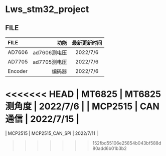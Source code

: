 # Lws_stm32_project

## FILE
|   FILE    | 功能  |  最新更新时间  |
|:-----------|--------:|:------:|
|    AD7606     | ad7606测电压      | 2022/7/6 |
|    AD7705     | ad7705测电压      | 2022/7/6 |
|    Encoder     | 编码器     | 2022/7/6 |
<<<<<<< HEAD
|    MT6825     | MT6825测角度      | 2022/7/6 |
|    MCP2515     | CAN通信    | 2022/7/15 |
=======
|    MCP2515     | MCP2515_CAN_SPI      | 2022/7/11 |
>>>>>>> 152fbd55106e25854b043bf588d80add6b01b3b2

					
					
					
					
					
					
					
